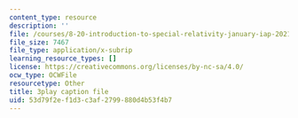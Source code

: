 ```yaml
---
content_type: resource
description: ''
file: /courses/8-20-introduction-to-special-relativity-january-iap-2021/53d79f2ef1d3c3af2799880d4b53f4b7_8rbXjIqF3IA.srt
file_size: 7467
file_type: application/x-subrip
learning_resource_types: []
license: https://creativecommons.org/licenses/by-nc-sa/4.0/
ocw_type: OCWFile
resourcetype: Other
title: 3play caption file
uid: 53d79f2e-f1d3-c3af-2799-880d4b53f4b7
---
```

